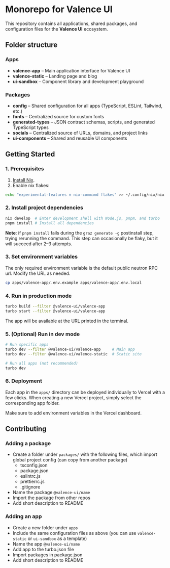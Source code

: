 # Monorepo for Valence UI

This repository contains all applications, shared packages, and configuration files for the **Valence UI** ecosystem.

## Folder structure

### Apps

- **valence-app** – Main application interface for Valence UI
- **valence-static** – Landing page and blog
- **ui-sandbox** – Component library and development playground

### Packages

- **config** – Shared configuration for all apps (TypeScript, ESLint, Tailwind, etc.)
- **fonts** – Centralized source for custom fonts
- **generated-types** – JSON contract schemas, scripts, and generated TypeScript types
- **socials** – Centralized source of URLs, domains, and project links
- **ui-components** – Shared and reusable UI components

## Getting Started

### 1. Prerequisites

1. [Install Nix](https://nixos.org/download).
2. Enable nix flakes:

```bash
echo "experimental-features = nix-command flakes" >> ~/.config/nix/nix.conf
```

### 2. Install project dependencies

```bash
nix develop  # Enter development shell with Node.js, pnpm, and turbo
pnpm install # Install all dependencies
```

**Note**: if `pnpm install` fails during the `graz generate -g` postinstall step, trying rerunning the command. This step can occasionally be flaky, but it will succeed after 2–3 attempts.

### 3. Set environment variables

The only required environment variable is the default public neutron RPC url. Modify the URL as needed.

```bash
cp apps/valence-app/.env.example apps/valence-app/.env.local
```

### 4. Run in production mode

```bash
turbo build --filter @valence-ui/valence-app
turbo start --filter @valence-ui/valence-app
```

The app will be available at the URL printed in the terminal.

### 5. (Optional) Run in dev mode

```bash
# Run specific apps
turbo dev --filter @valence-ui/valence-app     # Main app
turbo dev --filter @valence-ui/valence-static  # Static site

# Run all apps (not recommended)
turbo dev
```

### 6. Deployment

Each app in the `apps/` directory can be deployed individually to Vercel with a few clicks.
When creating a new Vercel project, simply select the corresponding app folder.

Make sure to add environment variables in the Vercel dashboard.

## Contributing

### Adding a package

- Create a folder under `packages/` with the following files, which import global project config (can copy from another package)
  - tsconfig.json
  - package.json
  - eslintrc.js
  - prettierrc.js
  - .gitignore
- Name the package `@valence-ui/name`
- Import the package from other repos
- Add short description to README

### Adding an app

- Create a new folder under `apps`
- Include the same configuration files as above (you can use `valence-static` or `ui-sandbox` as a template)
- Name the app `@valence-ui/name`
- Add app to the turbo.json file
- Import packages in package.json
- Add short description to README
